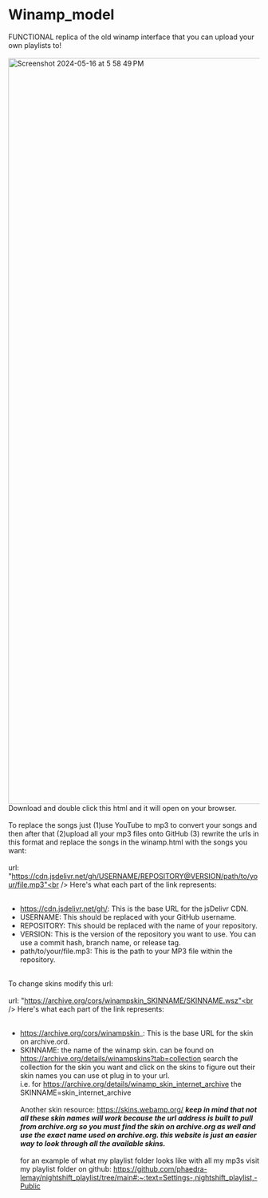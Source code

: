# Winamp_model
FUNCTIONAL replica of the old winamp interface that you can upload your own playlists to!<br />
<br />
<img width="1492" alt="Screenshot 2024-05-16 at 5 58 49 PM" src="https://github.com/phaedra-lemay/Winamp_model/assets/142343420/1700253a-4ff9-4e65-bf0c-e4ab3acd18e0">
<br />
Download and double click this html and it will open on your browser.<br />
<br />
To replace the songs just (1)use YouTube to mp3 to convert your songs and then after that (2)upload all your mp3 files onto GitHub (3) rewrite the urls in this format and replace the songs in the winamp.html with the songs you want:<br />
<br />
url: "https://cdn.jsdelivr.net/gh/USERNAME/REPOSITORY@VERSION/path/to/your/file.mp3"<br />
Here's what each part of the link represents:<br />
<br />
	<ul>
	<li>https://cdn.jsdelivr.net/gh/: This is the base URL for the jsDelivr CDN.</li>
	<li>USERNAME: This should be replaced with your GitHub username.</li>
	<li>REPOSITORY: This should be replaced with the name of your repository.</li>
	<li>VERSION: This is the version of the repository you want to use. You can use a commit hash, branch name, or release tag.</li>
	<li>path/to/your/file.mp3: This is the path to your MP3 file within the repository.</li>
	</ul>
<br />
To change skins modify this url:<br />
<br />
url: "https://archive.org/cors/winampskin_SKINNAME/SKINNAME.wsz"<br />
Here's what each part of the link represents:<br />
<br />
	<ul>
	<li>https://archive.org/cors/winampskin_: This is the base URL for the skin on archive.ord.</li>
    	<li>SKINNAME: the name of the winamp skin. can be found on https://archive.org/details/winampskins?tab=collection search the collection for the skin you want and click on the skins to figure out their skin names you can use ot plug in to your url.</li>
    i.e. for https://archive.org/details/winamp_skin_internet_archive the SKINNAME=skin_internet_archive<br />
<br />
Another skin resource: https://skins.webamp.org/ ***keep in mind that not all these skin names will work because the url address is built to pull from archive.org so you must find the skin on archive.org as well and use the exact name used on archive.org. this website is just an easier way to look through all the available skins.***<br />
<br />
for an example of what my playlist folder looks like with all my mp3s visit my playlist folder on github: https://github.com/phaedra-lemay/nightshift_playlist/tree/main#:~:text=Settings-,nightshift_playlist,-Public<br />
